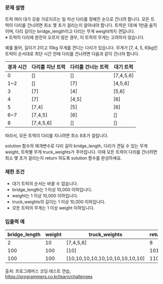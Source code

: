### 문제 설명
트럭 여러 대가 강을 가로지르는 일 차선 다리를 정해진 순으로 건너려 합니다. 모든 트럭이 다리를 건너려면 최소 몇 초가 걸리는지 알아내야 합니다. 트럭은 1초에 1만큼 움직이며, 다리 길이는 bridge_length이고 다리는 무게 weight까지 견딥니다.<br>
※ 트럭이 다리에 완전히 오르지 않은 경우, 이 트럭의 무게는 고려하지 않습니다.

예를 들어, 길이가 2이고 10kg 무게를 견디는 다리가 있습니다. 무게가 [7, 4, 5, 6]kg인 트럭이 순서대로 최단 시간 안에 다리를 건너려면 다음과 같이 건너야 합니다.

경과 시간	|	다리를 지난 트럭	|	다리를 건너는 트럭	|	대기 트럭
---|---|---|---
0	|	[]	|	[]	|	[7,4,5,6]
1~2	|	[]	|	[7]	|	[4,5,6]
3	|	[7]	|	[4]	|	[5,6]
4	|	[7]	|	[4,5]	|	[6]
5	|	[7,4]	|	[5]	|	[6]
6~7	|	[7,4,5]	|	[6]	|	[]
8	|	[7,4,5,6]	|	[]	|	[]

따라서, 모든 트럭이 다리를 지나려면 최소 8초가 걸립니다.

solution 함수의 매개변수로 다리 길이 bridge_length, 다리가 견딜 수 있는 무게 weight, 트럭별 무게 truck_weights가 주어집니다. 이때 모든 트럭이 다리를 건너려면 최소 몇 초가 걸리는지 return 하도록 solution 함수를 완성하세요.

### 제한 조건
- 대기 트럭의 순서는 바꿀 수 없습니다.
- bridge_length는 1 이상 10,000 이하입니다.
- weight는 1 이상 10,000 이하입니다.
- truck_weights의 길이는 1 이상 10,000 이하입니다.
- 모든 트럭의 무게는 1 이상 weight 이하입니다.

### 입출력 예
bridge_length	|	weight	|	truck_weights	|	return
---|---|---|---
2	|	10	|	[7,4,5,6]	|	8
100	|	100	|	[10]	|	101
100	|	100	|	[10,10,10,10,10,10,10,10,10,10]	|	110

출처: 프로그래머스 코딩 테스트 연습, https://programmers.co.kr/learn/challenges